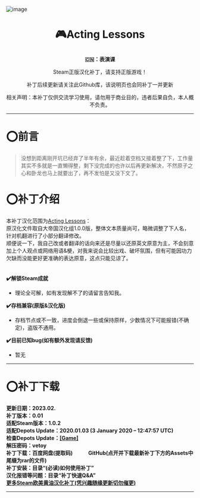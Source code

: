 ![image]()
# <p align="center">:video_game:Acting Lessons</p>
**<p align="center">:cn:：表演课</p>**
<p align="center">Steam正版汉化补丁，请支持正版游戏！</p>
<p align="center">补丁后续更新请关注此Github库，该说明页也会同补丁一并更新</p>
<p align="center">相关声明：本补丁仅供交流学习使用，请勿用于商业目的，违者后果自负，本人概不负责。</p>

***

# :o:前言
> 没想到距离刚开坑已经弃了半年有余，最近趁着空档又接着整了下，工作量其实不多就是一直懒得整，剩下没完成的也许以后再更新解决，不然原子之心和卧龙也马上就要出了，再不发怕是又没下文了。

# :o:补丁介绍
本补丁汉化范围为[Acting Lessons](https://store.steampowered.com/app/1045520/)：
<br>原汉化文件取自大帝国汉化组1.0.0版，整体文本质量尚可，略微调整了下人名，针对机翻进行了小部分翻译修改。<br>顺便说一下，我自己改或者翻译的话向来还是尽量以还原英文原意为主，不会刻意加上个人观点或网络用语&梗，对我来说会比较出戏、破坏氛围，但有可能因功力欠缺而没能更好更准确的表达原意，这点只能见谅了。
<br><br><br>
**:heavy_check_mark:解锁Steam成就**
- 理论全可解，如有发现解不了的请留言告知我。

**:heavy_check_mark:存档兼容(原版&汉化版)**
- 存档节点或不一致，进度会倒退一些或保持原样，少数情况下可能报错(不确定)，盗版不通用。

**:heavy_check_mark:目前已知bug(如有额外发现请反馈)**
- 暂无

***
# :o:补丁下载
**更新日期：2023.02.
<br>补丁版本：0.01
<br>适配Steam版本：1.0.2
<br>适配Depots Update：2020.01.03 (3 January 2020 – 12:47:57 UTC)
<br>检查Depots Update：[[Game]](https://steamdb.info/depot/1045521/manifests/)
<br>解压密码：vetoy
<br>补丁下载：百度网盘(提取码)　　　GitHub(点开并下载最新补丁下方的Assets中尾缀为rar的文件)
<br>补丁安装：目录“(必读)如何使用补丁”
<br>汉化报错等问题：目录“补丁快速Q&A”
<br>[更多Steam欧美黄油汉化补丁(凭兴趣随缘更新切勿催更)](https://github.com/Vetoyi/CN_Patch.RenPy_Games)**

***
